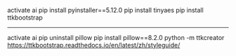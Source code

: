 activate ai
pip install pyinstaller==5.12.0
pip install tinyaes
pip install ttkbootstrap



-------------------------------------
activate ai
pip uninstall pillow
pip install pillow==8.2.0
python -m ttkcreator
https://ttkbootstrap.readthedocs.io/en/latest/zh/styleguide/
